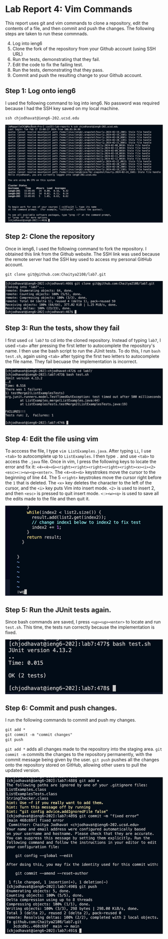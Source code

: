 # Lab Report 4: Vim Commands

This report uses git and vim commands to clone a repository, edit the contents of a file, and then commit and push the changes. The following steps are taken to run these commnads.

4. Log into ieng6
5. Clone the fork of the repository from your Github account (using SSH URL)
6. Run the tests, demonstrating that they fail.
7. Edit the code to fix the failing test.
8. Run the tests, demonstrating that they pass.
9. Commit and push the resulting change to your Github account.

## Step 1: Log onto ieng6

I used the following command to log into ieng6. No password was required because I had the SSH key saved on my local machine.
```
ssh chjodhavat@ieng6-202.ucsd.edu
```

![Image](step1.png)

## Step 2: Clone the repository
Once in ieng6, I used the following command to fork the repository. I obtained this link from the Github website. The SSH link was used because the remote server had the SSH key used to access my personal GitHub account. 
```
git clone git@github.com:Chaitya2108/lab7.git
```

![Image](step2.png)

## Step 3: Run the tests, show they fail
I first used `cd lab7` to cd into the cloned repository. Instead of typing `lab7`, I used `<tab>` after pressing the first letter to autocomplete the repository's name. I then use the bash script to run the JUnit tests. To do this, I run `bash test.sh`, again using `<tab>` after typing the first two letters to autocomplete the file name. They fail becuase the implementation is incorrect.

![Image](step3.png)

## Step 4: Edit the file using vim
To acccess the file, I type `vim ListExamples.java`. After typing `Li`, I use `<tab>` to autocomplete up to `ListExamples`. I then type `.` and use `<tab>` to access the `.java` file. Once in vim, I press the following keys to locate the error and fix it: `<4><4><G><right><right><right><right><right><x><i><2><esc><:><w><q><enter>`. The `<4><4><G>` keystrokes move the cursor to the beginning of line 44. The 5 `<right>` keystrokes move the cursor right before the `1` that is deleted. The `<x>` key deletes the character to the left of the cursor, and the `<i>` key puts Vim into insert mode. `<2>` is used to insert 2, and then `<esc>` is pressed to quit insert mode. `<:><w><q>` is used to save all the edits made to the file and then quit it. 

![Image](step4.png)

## Step 5: Run the JUnit tests again.
Since bash commands are saved, I press `<up><up><enter>` to locate and run `test.sh`. This time, the tests run correctly because the implementation is fixed.

![Image](step5.png)

## Step 6: Commit and push changes.
I run the following commands to commit and push my changes.
```
git add *
git commit -m "commit changes"
git push
```
`git add *` adds all changes made to the repository into the staging area. `git commit -m` commits the changes to the repository permanently, with the commit message being given by the user. `git push` pushes all the changes onto the repository stored on GitHub, allowing other users to pull the updated version.

![Image](step6.png)